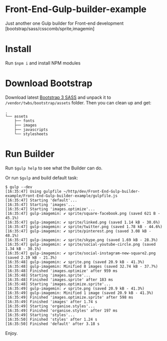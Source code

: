 # Front-End-Gulp-builder-example
Just another one Gulp builder for Front-end development [bootstrap/sass/csscomb/sprite,imagemin]

# Install
Run ```$npm i``` and install NPM modules

# Download Bootstrap
Download latest [Bootstrap 3 SASS](https://github.com/twbs/bootstrap-sass/archive/master.zip) and unpack it to ```/vendor/twbs/bootstrap/assets``` folder. Then you can clean up and get:
```
.
└── assets
    ├── fonts
    ├── images
    ├── javascripts
    └── stylesheets
```

# Run Builder
Run ```$gulp help``` to see what the Builder can do.

Or run ```$gulp``` and build default task:

```
$ gulp --dev
[16:35:47] Using gulpfile ~/http/dev/Front-End-Gulp-builder-example/Front-End-Gulp-builder-example/gulpfile.js
[16:35:47] Starting 'default'...
[16:35:47] Starting 'images'...
[16:35:47] Starting 'images.optimize'...
[16:35:47] gulp-imagemin: ✔ sprite/square-facebook.png (saved 621 B - 45.1%)
[16:35:47] gulp-imagemin: ✔ sprite/linked.png (saved 1.14 kB - 30.6%)
[16:35:47] gulp-imagemin: ✔ sprite/twitter.png (saved 1.78 kB - 44.6%)
[16:35:47] gulp-imagemin: ✔ sprite/pinterest.png (saved 3.08 kB - 48.1%)
[16:35:47] gulp-imagemin: ✔ sprite/skype.png (saved 1.69 kB - 28.3%)
[16:35:47] gulp-imagemin: ✔ sprite/social-youtube-circle.png (saved 1.34 kB - 30.1%)
[16:35:47] gulp-imagemin: ✔ sprite/social-instagram-new-square2.png (saved 2.19 kB - 21.3%)
[16:35:48] gulp-imagemin: ✔ sprite.png (saved 20.9 kB - 41.3%)
[16:35:48] gulp-imagemin: Minified 8 images (saved 32.74 kB - 37.7%)
[16:35:48] Finished 'images.optimize' after 959 ms
[16:35:48] Starting 'images.sprite'...
[16:35:48] Finished 'images.sprite' after 183 ms
[16:35:48] Starting 'images.optimize.sprite'...
[16:35:49] gulp-imagemin: ✔ sprite.png (saved 20.9 kB - 41.3%)
[16:35:49] gulp-imagemin: Minified 1 image (saved 20.9 kB - 41.3%)
[16:35:49] Finished 'images.optimize.sprite' after 598 ms
[16:35:49] Finished 'images' after 1.74 s
[16:35:49] Starting 'organise.styles'...
[16:35:49] Finished 'organise.styles' after 197 ms
[16:35:49] Starting 'styles'...
[16:35:50] Finished 'styles' after 1.24 s
[16:35:50] Finished 'default' after 3.18 s
```

Enjoy.
